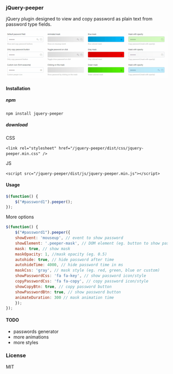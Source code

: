 ### jQuery-peeper
jQuery plugin designed to view and copy password as plain text from password type fields.

![jQuery-peeper](demo/preview.gif)

#### Installation

##### npm
```npm install jquery-peeper```

##### download

CSS

```<link rel="stylesheet" href="/jquery-peeper/dist/css/jquery-peeper.min.css" />```


JS

```<script src="/jquery-peeper/dist/js/jquery-peeper.min.js"></script>```

#### Usage

```js
$(function() {
    $("#password1").peeper();
});
```

More options
```js
$(function() {
    $("#password1").peeper({
    showEvent: 'mouseup', // event to show password 
    showElement: '.peeper-mask', // DOM element (eg. button to show password)
    mask: true, // show mask
    maskOpacity: 1, //mask opacity (eg. 0.5)
    autohide: true, // hide password after time
    autohideTime: 4000, // hide password time in ms
    maskCss: 'gray', // mask style (eg. red, green, blue or custom)
    showPasswordCss: 'fa fa-key', // show password icon/style
    copyPasswordCss: 'fa fa-copy', // copy password icon/style
    showCopyBtn: true, // copy password button
    showPasswordBtn: true, // show password button
    animateDuration: 300 // mask animation time
    });
});
```

#### TODO
- passwords generator
- more animations
- more styles

### License
MIT
